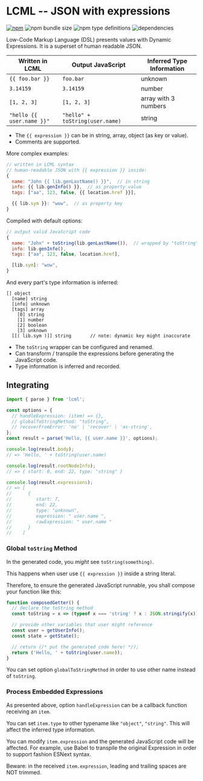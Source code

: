 # LCML -- JSON with expressions

[![npm](https://img.shields.io/npm/v/lcml)](https://www.npmjs.com/package/lcml)
![npm bundle size](https://img.shields.io/bundlephobia/min/lcml) ![npm type definitions](https://img.shields.io/npm/types/lcml) ![dependencies](https://img.shields.io/badge/dependencies-0-green)

Low-Code Markup Language (DSL) presents values with Dynamic Expressions. It is a superset of human readable JSON.

| Written in LCML           | Output JavaScript               | Inferred Type Information |
| ------------------------- | ------------------------------- | ------------------------- |
| `{{ foo.bar }}`           | `foo.bar`                       | unknown                   |
| `3.14159`                 | `3.14159`                       | number                    |
| `[1, 2, 3]`               | `[1, 2, 3]`                     | array with 3 numbers      |
| `"hello {{ user.name }}"` | `"hello" + toString(user.name)` | string                    |

- The `{{ expression }}` can be in string, array, object (as key or value).
- Comments are supported.

More complex examples:

```js
// written in LCML syntax
// human-readable JSON with {{ expression }} inside:
{
  name: "John {{ lib.genLastName() }}",  // in string
  info: {{ lib.genInfo() }},  // as property value
  tags: ["aa", 123, false, {{ location.href }}],

  {{ lib.sym }}: "wow",  // as property key
}
```

Compiled with default options:

```js
// output valid JavaScript code
{
  name: "John" + toString(lib.genLastName()),  // wrapped by "toString"
  info: lib.genInfo(),
  tags: ["aa", 123, false, location.href],

  [lib.sym]: "wow",
}
```

And every part's type information is inferred:

```
[] object
  [name] string
  [info] unknown
  [tags] array
    [0] string
    [1] number
    [2] boolean
    [3] unknown
  [[( lib.sym )]] string       // note: dynamic key might inaccurate
```

- The `toString` wrapper can be configured and renamed.
- Can transform / transpile the expressions before generating the JavaScript code.
- Type information is inferred and recorded.

## Integrating

```js
import { parse } from 'lcml';

const options = {
  // handleExpression: (item) => {},
  // globalToStringMethod: "toString",
  // recoverFromError: 'no' | 'recover' | 'as-string',
};
const result = parse('Hello, {{ user.name }}', options);

console.log(result.body);
// => 'Hello, ' + toString(user.name)

console.log(result.rootNodeInfo);
// => { start: 0, end: 22, type: "string" }

console.log(result.expressions);
// => [
//      {
//         start: 7,
//         end: 22,
//         type: "unknown",
//         expression: " user.name ",
//         rawExpression: " user.name "
//      }
//    ]
```

### Global `toString` Method

In the generated code, you _might_ see `toString(something)`.

This happens when user use `{{ expression }}` inside a string literal.

Therefore, to ensure the generated JavaScript runnable, you shall compose your function like this:

```js
function composedGetter() {
  // declare the toString method
  const toString = x => (typeof x === 'string' ? x : JSON.stringify(x));

  // provide other variables that user might reference
  const user = getUserInfo();
  const state = getState();

  // return (/* put the generated code here! */);
  return ('Hello, ' + toString(user.name));
}
```

You can set option `globalToStringMethod` in order to use other name instead of `toString`.

### Process Embedded Expressions

As presented above, option `handleExpression` can be a callback function receiving an `item`.

You can set `item.type` to other typename like `"object"`, `"string"`. This will affect the inferred type information.

You can modify `item.expression` and the generated JavaScript code will be affected. For example, use Babel to transpile the original Expression in order to support fashion ESNext syntax.

Beware: in the received `item.expression`, leading and trailing spaces are NOT trimmed.
